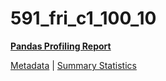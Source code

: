 # 591_fri_c1_100_10

[**Pandas Profiling Report**](https://epistasislab.github.io/pmlb/profile/591_fri_c1_100_10.html)

[Metadata](metadata.yaml) | [Summary Statistics](summary_stats.tsv)

